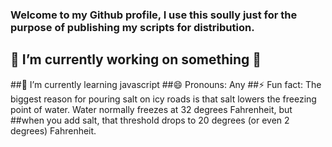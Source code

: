 ### Welcome to my Github profile, I use this soully just for the purpose of publishing my scripts for distribution.

## 🔭 I’m currently working on something 👀
##🌱 I’m currently learning javascript
##😄 Pronouns: Any
##⚡ Fun fact: The biggest reason for pouring salt on icy roads is that salt lowers the freezing point of water. Water normally freezes at 32 degrees Fahrenheit, but ##when you add salt, that threshold drops to 20 degrees (or even 2 degrees) Fahrenheit.
